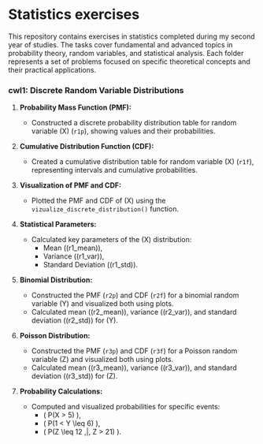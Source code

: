 # Statistics exercises
This repository contains exercises in statistics completed during my second year of studies. The tasks cover fundamental and advanced topics in probability theory, random variables, and statistical analysis. Each folder represents a set of problems focused on specific theoretical concepts and their practical applications.
### cwl1: Discrete Random Variable Distributions

1. **Probability Mass Function (PMF):**
   - Constructed a discrete probability distribution table for random variable \(X\) (`r1p`), showing values and their probabilities.

2. **Cumulative Distribution Function (CDF):**
   - Created a cumulative distribution table for random variable \(X\) (`r1f`), representing intervals and cumulative probabilities.

3. **Visualization of PMF and CDF:**
   - Plotted the PMF and CDF of \(X\) using the `vizualize_discrete_distribution()` function.

4. **Statistical Parameters:**
   - Calculated key parameters of the \(X\) distribution:
     - Mean (\(r1\_mean\)),
     - Variance (\(r1\_var\)),
     - Standard Deviation (\(r1\_std\)).

5. **Binomial Distribution:**
   - Constructed the PMF (`r2p`) and CDF (`r2f`) for a binomial random variable \(Y\) and visualized both using plots.
   - Calculated mean (\(r2\_mean\)), variance (\(r2\_var\)), and standard deviation (\(r2\_std\)) for \(Y\).

6. **Poisson Distribution:**
   - Constructed the PMF (`r3p`) and CDF (`r3f`) for a Poisson random variable \(Z\) and visualized both using plots.
   - Calculated mean (\(r3\_mean\)), variance (\(r3\_var\)), and standard deviation (\(r3\_std\)) for \(Z\).

7. **Probability Calculations:**
   - Computed and visualized probabilities for specific events:
     - \( P(X > 5) \),
     - \( P(1 < Y \leq 6) \),
     - \( P(Z \leq 12 \,|\, Z > 21) \).

